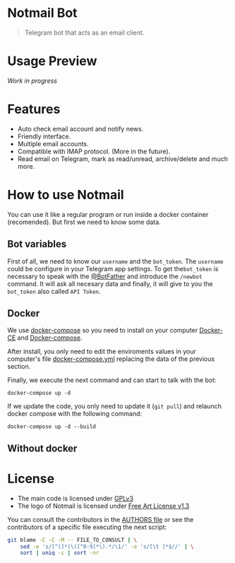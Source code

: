 # Notmail Bot
> Telegram bot that acts as an email client.

# Usage Preview
_Work in progress_

# Features

- Auto check email account and notify news.
- Friendly interface.
- Multiple email accounts.
- Compatible with IMAP protocol. (More in the future).
- Read email on Telegram, mark as read/unread, archive/delete and much more.


# How to use Notmail
You can use it like a regular program or run inside a docker container (recomended). But first we need to know some data.

## Bot variables
First of all, we need to know our `username` and the `bot_token`. The `username` could be configure in your Telegram app settings. To get the`bot_token` is necessary to speak with the [@BotFather](https://telegram.me/BotFather) and introduce the `/newbot` command. It will ask all necesary data and finally, it will give to you the `bot_token` also called `API Token`.

## Docker
We use [docker-compose](https://docs.docker.com/compose/overview/) so you need to install on your computer [Docker-CE](https://docs.docker.com/) and [Docker-compose](https://docs.docker.com/compose/install/). 


After install, you only need to edit the enviroments values in your computer's file [docker-compose.yml](./docker-compose.yml) replacing the data of the previous section.

Finally, we execute the next command and can start to talk with the bot:

```
docker-compose up -d
```

If we update the code, you only need to update it (`git pull`) and relaunch docker compose with the following command:

```
docker-compose up -d --build
```

## Without docker


# License
- The main code is licensed under [GPLv3](./LICENSE)
- The logo of Notmail is licensed under [Free Art License v1.3](./img/notmailbotLogoLicense.txt)

You can consult the contributors in the [AUTHORS file](./AUTHORS) or see the contributors of a specific file executing the next script:
```bash
git blame -C -C -M -- FILE_TO_CONSULT | \
    sed -e 's/[^(]*(\([^0-9]*\).*/\1/' -e 's/[\t ]*$//' | \
    sort | uniq -c | sort -nr
```
